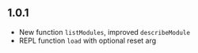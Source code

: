 1.0.1
---

* New function `listModules`, improved `describeModule`
* REPL function `load` with optional reset arg
